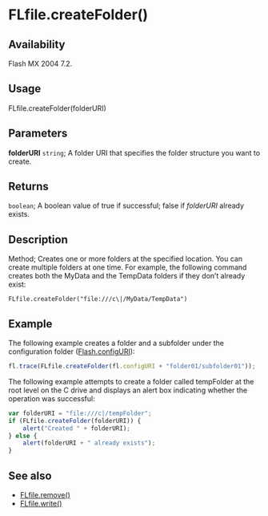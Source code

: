 # FLfile.createFolder()

## Availability

Flash MX 2004 7.2.

## Usage

FLfile.createFolder(folderURI)

## Parameters

**folderURI** `string`; A folder URI that specifies the folder structure you want to create.

## Returns

`boolean`; A boolean value of true if successful; false if *folderURI* already exists.

## Description

Method; Creates one or more folders at the specified location.
You can create multiple folders at one time. For example, the following command creates both the MyData and the TempData folders if they don’t already exist:

`FLfile.createFolder("file:///c\|/MyData/TempData")`

## Example

The following example creates a folder and a subfolder under the configuration folder ([Flash.configURI](../Flash_object/Flash13.md)):

```javascript
fl.trace(FLfile.createFolder(fl.configURI + "folder01/subfolder01"));
```

The following example attempts to create a folder called tempFolder at the root level on the C drive and displays an alert box indicating whether the operation was successful:

```javascript
var folderURI = "file:///c|/tempFolder";
if (FLfile.createFolder(folderURI)) {
    alert("Created " + folderURI);
} else {
    alert(folderURI + " already exists");
}
```

## See also

- [FLfile.remove()](../FLfile_object/FLfile12.md)
- [FLfile.write()](../FLfile_object/FLfile15.md)
